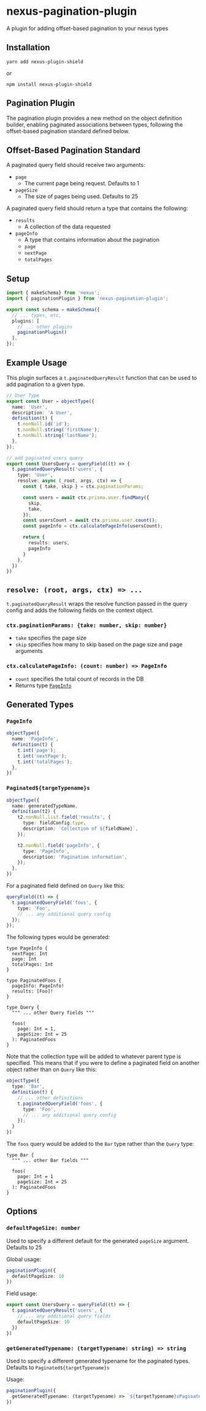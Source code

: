 # nexus-pagination-plugin

A plugin for adding offset-based pagination to your nexus types

## Installation

```
yarn add nexus-plugin-shield
```
or
```
npm install nexus-plugin-shield
```

## Pagination Plugin

The pagination plugin provides a new method on the object definition builder, enabling paginated associations between types, following the offset-based pagination standard defined below.

## Offset-Based Pagination Standard

A paginated query field should receive two arguments:

* `page`
  * The current page being request. Defaults to 1
* `pageSize`
  * The size of pages being used. Defaults to 25

A paginated query field should return a type that contains the following:

* `results`
  * A collection of the data requested
* `pageInfo`
  * A type that contains information about the pagination
  * `page`
  * `nextPage`
  * `totalPages`

## Setup

```ts
import { makeSchema} from 'nexus';
import { paginationPlugin } from 'nexus-pagination-plugin';

export const schema = makeSchema({
  // ... types, etc,
  plugins: [
    // ... other plugins
    paginationPlugin()
  ],
});

```

## Example Usage

This plugin surfaces a `t.paginatedQueryResult` function that can be used to add pagination to a given type.

```ts
// User Type
export const User = objectType({
  name: 'User',
  description: 'A User',
  definition(t) {
    t.nonNull.id('id');
    t.nonNull.string('firstName');
    t.nonNull.string('lastName');
  },
});

// add paginated users query
export const UsersQuery = queryField((t) => {
  t.paginatedQueryResult('users', {
    type: 'User',
    resolve: async (_root, args, ctx) => {
      const { take, skip } = ctx.paginationParams;

      const users = await ctx.prisma.user.findMany({
        skip,
        take,
      });
      const usersCount = await ctx.prisma.user.count();
      const pageInfo = ctx.calculatePageInfo(usersCount);

      return {
        results: users,
        pageInfo
      }
    },
  })
})
```

## `resolve: (root, args, ctx) => ...`

`t.paginatedQueryResult` wraps the resolve function passed in the query config and adds the following fields on the context object.

### `ctx.paginationParams: {take: number, skip: number}`
  
* `take` specifies the page size
* `skip` specifies how many to skip based on the page size and page arguments
  
### `ctx.calculatePageInfo: (count: number) => PageInfo`

* `count` specifies the total count of records in the DB
* Returns type [`PageInfo`](#pageinfo)

## Generated Types

### `PageInfo`

```ts
objectType({
  name: 'PageInfo',
  definition(t) {
    t.int('page');
    t.int('nextPage');
    t.int('totalPages');
  },
})
```

### `Paginated${targeTypename}s`

```ts
objectType({
  name: generatedTypeName,
  definition(t2) {
    t2.nonNull.list.field('results', {
      type: fieldConfig.type,
      description: `Collection of ${fieldName}`,
    });

    t2.nonNull.field('pageInfo', {
      type: 'PageInfo',
      description: 'Pagination information',
    });
  },
})
```

For a paginated field defined on `Query` like this:

```ts
queryField((t) => {
  t.paginatedQueryField('foos', {
    type: 'Foo',
    // ... any additional query config
  });
});
```

The following types would be generated:

```gql
type PageInfo {
  nextPage: Int
  page: Int
  totalPages: Int
}

type PaginatedFoos {
  pageInfo: PageInfo!
  results: [Foo]!
}

type Query {
  """ ... other Query fields """

  foos(
    page: Int = 1,
    pageSize: Int = 25
  ): PaginatedFoos
}
```

Note that the collection type will be added to whatever parent type is specified. This means that if you were to define a paginated field on another object rather than on `Query` like this:

```ts
objectType({
  type: 'Bar',
  definition(t) {
    // ... other definitions
    t.paginatedQueryField('foos', {
      type: 'Foo',
      // ... any additional query config
    });
  }
})
```

The `foos` query would be added to the `Bar` type rather than the `Query` type:

```gql
type Bar {
  """ ... other Bar fields """

  foos(
    page: Int = 1
    pageSize: Int = 25
  ): PaginatedFoos
}
```

## Options

### `defaultPageSize: number`

Used to specify a different default for the generated `pageSize` argument. Defaults to 25

Global usage:

```ts
paginationPlugin({
  defaultPageSize: 10
})
```

Field usage:

```ts
export const UsersQuery = queryField((t) => {
  t.paginatedQueryResult('users', {
    // ... any additional query fields
    defaultPageSize: 10
  })  
})
```

### `getGeneratedTypename: (targetTypename: string) => string`

Used to specify a different generated typename for the paginated types. Defaults to `Paginated${targetTypename}s`

Usage:

```ts
paginationPlugin({
  getGeneratedTypename: (targetTypename) => `${targetTypename}sPaginated`
})
```
